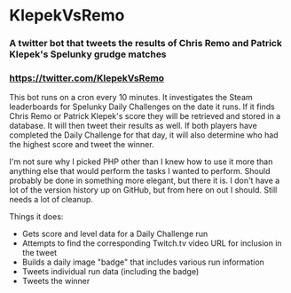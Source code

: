 # KlepekVsRemo
### A twitter bot that tweets the results of Chris Remo and Patrick Klepek's Spelunky grudge matches
### https://twitter.com/KlepekVsRemo

This bot runs on a cron every 10 minutes. It investigates the Steam leaderboards for Spelunky Daily Challenges on the date 
it runs. If it finds Chris Remo or Patrick Klepek's score they will be retrieved and stored in a database. It will then 
tweet their results as well. If both players have completed the Daily Challenge for that day, it will also determine who 
had the highest score and tweet the winner. 

I'm not sure why I picked PHP other than I knew how to use it more than anything else that would perform the tasks I 
wanted to perform. Should probably be done in something more elegant, but there it is. I don't have a lot of the version 
history up on GitHub, but from here on out I should. Still needs a lot of cleanup.

Things it does:
 * Gets score and level data for a Daily Challenge run
 * Attempts to find the corresponding Twitch.tv video URL for inclusion in the tweet
 * Builds a daily image "badge" that includes various run information
 * Tweets individual run data (including the badge)
 * Tweets the winner
